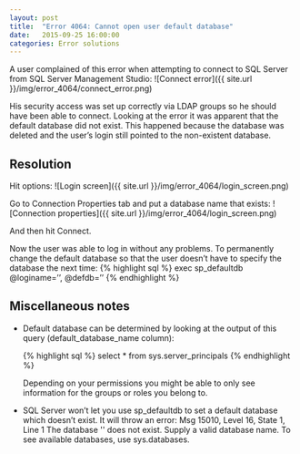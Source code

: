```yaml
---
layout: post
title:  "Error 4064: Cannot open user default database"
date:   2015-09-25 16:00:00
categories: Error solutions
---
```


A user complained of this error when attempting to connect to SQL Server from SQL Server Management Studio:
![Connect error]({{ site.url }}/img/error_4064/connect_error.png)

His security access was set up correctly via LDAP groups so he should have been able to connect. Looking at the error it was apparent that the default database did not exist. This happened because the database was deleted and the user’s login still pointed to the non-existent database.

## Resolution
Hit options:
![Login screen]({{ site.url }}/img/error_4064/login_screen.png)

Go to Connection Properties tab and put a database name that exists:
![Connection properties]({{ site.url }}/img/error_4064/login_screen.png)

And then hit Connect.

Now the user was able to log in without any problems. To permanently change the default database so that the user doesn’t have to specify the database the next time:
{% highlight sql %}
exec sp_defaultdb @loginame=’<login>’, @defdb=’<database that exists>’
{% endhighlight %}

## Miscellaneous notes
*	Default database can be determined by looking at the output of this query (default_database_name column):

	{% highlight sql %}
	select * from sys.server_principals
	{% endhighlight %}
	
	Depending on your permissions you might be able to only see information for the groups or roles you belong to.
	
* 	SQL Server won’t let you use sp_defaultdb to set a default database which doesn’t exist. It will throw an error:
	Msg 15010, Level 16, State 1, Line 1
	The database '<nonexistent db name>' does not exist. Supply a valid database name. To see available databases, use sys.databases. 